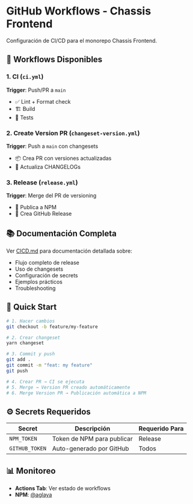 # GitHub Workflows - Chassis Frontend

Configuración de CI/CD para el monorepo Chassis Frontend.

## 🔄 Workflows Disponibles

### 1. CI (`ci.yml`)
**Trigger**: Push/PR a `main`
- ✅ Lint + Format check
- 🏗️ Build
- 🧪 Tests

### 2. Create Version PR (`changeset-version.yml`)
**Trigger**: Push a `main` con changesets
- 📦 Crea PR con versiones actualizadas
- 📝 Actualiza CHANGELOGs

### 3. Release (`release.yml`)
**Trigger**: Merge del PR de versioning
- 🚀 Publica a NPM
- 🎉 Crea GitHub Release

## 📚 Documentación Completa

Ver [CICD.md](./CICD.md) para documentación detallada sobre:
- Flujo completo de release
- Uso de changesets
- Configuración de secrets
- Ejemplos prácticos
- Troubleshooting

## 🚀 Quick Start

```bash
# 1. Hacer cambios
git checkout -b feature/my-feature

# 2. Crear changeset
yarn changeset

# 3. Commit y push
git add .
git commit -m "feat: my feature"
git push

# 4. Crear PR → CI se ejecuta
# 5. Merge → Version PR creado automáticamente
# 6. Merge Version PR → Publicación automática a NPM
```

## ⚙️ Secrets Requeridos

| Secret       | Descripción                  | Requerido Para |
| ------------ | ---------------------------- | -------------- |
| `NPM_TOKEN`  | Token de NPM para publicar   | Release        |
| `GITHUB_TOKEN` | Auto-generado por GitHub  | Todos          |

## 📊 Monitoreo

- **Actions Tab**: Ver estado de workflows
- **NPM**: [@aglaya](https://www.npmjs.com/org/aglaya)
